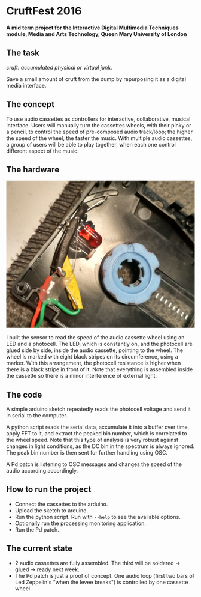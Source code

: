 # CruftFest 2016

**A mid term project for the Interactive Digital Multimedia Techniques module, Media and Arts Technology, Queen Mary University of London**

## The task

_cruft: accumulated physical or virtual junk._

Save a small amount of cruft from the dump by repurposing it as a digital media interface.

## The concept

To use audio cassettes as controllers for interactive, collaborative, musical interface. Users will manually turn the cassettes wheels, with their pinky or a pencil, to control the speed of pre-composed audio track/loop; the higher the speed of the wheel, the faster the music. With multiple audio cassettes, a group of users will be able to play together, when each one control different aspect of the music.

## The hardware

![](docs/images/electronics.jpg)

I built the sensor to read the speed of the audio cassette wheel using an LED and a photocell. The LED, which is constantly on, and the photocell are glued side by side, inside the audio cassette, pointing to the wheel. The wheel is marked with eight black stripes on its circumference, using a marker. With this arrangement, the photocell resistance is higher when there is a black stripe in front of it. Note that everything is assembled inside the cassette so there is a minor interference of external light.

## The code

A simple arduino sketch repeatedly reads the photocell voltage and send it in serial to the computer.

A python script reads the serial data, accumulate it into a buffer over time, apply FFT to it, and extract the peaked bin number, which is correlated to the wheel speed. Note that this type of analysis is very robust against changes in light conditions, as the DC bin in the spectrum is always ignored. The peak bin number is then sent for further handling using OSC.

A Pd patch is listening to OSC messages and changes the speed of the audio according accordingly.

## How to run the project

- Connect the cassettes to the arduino.
- Upload the sketch to arduino.
- Run the python script. Run with `--help` to see the available options.
- Optionally run the processing monitoring application.
- Run the Pd patch.

## The current state

- 2 audio cassettes are fully assembled. The third will be soldered -> glued -> ready next week.
- The Pd patch is just a proof of concept. One audio loop (first two bars of Led Zeppelin's "when the levee breaks") is controlled by one cassette wheel.
